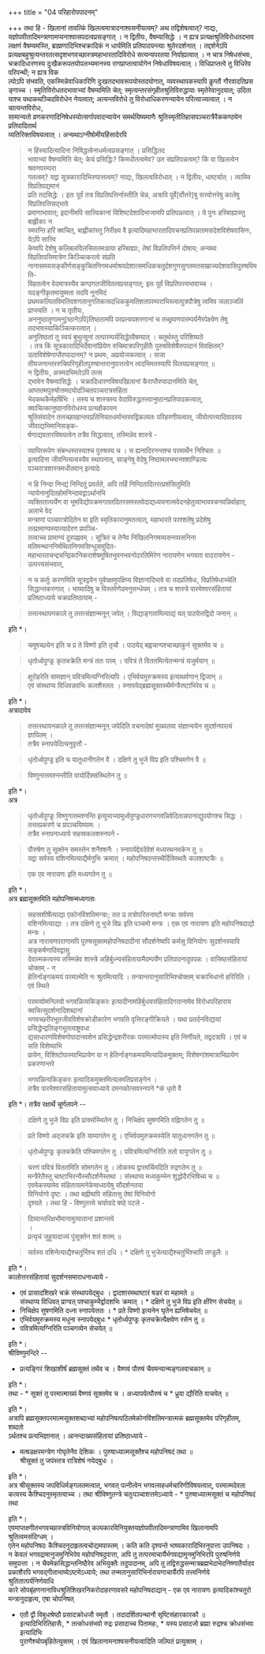 +++
title = "04 परिहारोपपादनम्"

+++
तथा हि - खिलानां तावत्किं खिलत्वमात्रादनाश्वसनीयत्वम्? अथ तद्विशेषत्वात्? नाद्यः,  
यज्ञोपवीतादिमन्त्राणामप्यनाश्वासपदत्वप्रसङ्गात् । न द्वितीयः, वैषम्यासिद्धेः । न ह्यत्र प्रत्यक्षश्रुतिविरोधतदभाव  
लक्षणं वैषम्यमस्ति, ब्राह्मणादिभिश्चक्रादिकं न धार्यमिति प्रतिपादयन्त्याः श्रुतेरदर्शनात् । तद्दर्शनेऽपि प्रत्यक्षबहुश्रुत्यन्तरतत्सदृशभगवच्छास्त्रमहाभारतादिविरोधे सत्यन्यपरतया निर्वाह्यत्वात् । न चात्र निषेधसंभवः, चक्रादिधारणस्य दुःखैकरूपतयोपलभ्यमानस्य रागप्राप्तत्वायोगेन निषेधाविषयत्वात् । विधिप्राप्तत्वे तु विधिरेव परिपन्थी; न ह्यत्र विक  
ल्पोऽपि संभवति, एकस्मिन्नेवाधिकारिणि दुःखतदभावरूपयोस्तदयोगात्, व्यवस्थापकस्यापि कॢप्तौ गौरवादतिप्रस  
ङ्गाच्च । स्मृतिविरोधतदभावाभ्यां वैषम्यमिति चेत्; स्मृत्यन्तरसंगृहीतश्रुतिविरुद्धायाः स्मृतेरेवानुदयात्; उदिता  
याश्च यथाकथञ्चिदविरोधेन नेयत्वात्; अत्यन्तविरोधे तु विरोधाधिकरणन्यायेन परित्याज्यत्वात् । न चात्यन्तविरोधः,  
सामान्यतो व्रणकरणादिनिषेधस्योत्सर्गापवादन्यायेन समर्थयिष्यमाणैः श्रुतिस्मृतीतिहासपञ्चरात्रैरैककण्ठ्येन प्रतिपादितार्थ  
व्यतिरिक्तविषयत्वात् । अन्यथाऽग्नीषोमीयहिंसादेरपि 
> न हिंस्यादित्यादिना निषिद्धत्वेनाधर्मत्वप्रसङ्गात् । प्रसिद्धितद  
भावाभ्यां वैषम्यमिति चेत्; केयं प्रसिद्धिः? किमधीतत्वमेव? उत संप्रतिपन्नत्वम्? किं वा खिलत्वेन श्रवणपरम्परा  
गतत्वम्? यद्वा सूत्रकारादिभिरुपात्तत्वम्? नाद्यः, खिलत्वविरोधात् । न द्वितीयः, धार्ष्ट्यात् । त्वामिव विप्रतिपद्यमानं  
प्रति तदसिद्धेः । इतः पूर्वं तत्र विप्रतिपत्तिर्नास्तीति चेन्न, अत्रापि पूर्वे[र्वोत्तरे]षु सत्त्वोत्तरेषु कालेषु विप्रतिपत्तिसद्भावे  
प्रमाणाभावात्; इदानीमपि सात्त्विकानां विशिष्टदेशादिभाजामपि प्रतिपन्नत्वात् । ये पुनः 
> हरिबाह्यास्तु बाह्लीकाः न  
स्मरन्ति हरिं क्वचित्, 
> बाह्वीकांस्तु निरीक्ष्य वै इत्यादिमहाभारतादिवचनप्रतिपन्नतामसदेशविशेषवासिनः, येऽपि सात्त्वि  
केष्वपि देशेषु कलिबलविलसिततमःप्राया हरिबाह्याः, तेषां विप्रतिपत्तिर्न दोषाय; अन्यथा विप्रतिापत्तिमात्रेण किञ्चित्करत्वे संप्रति नानासमयसङ्कीर्णसङ्कुचितनिगमधर्माश्रयदेशात्समधिकचतुर्दशगुणसुगतमतसाम्राज्यदेशवासिपुरुषविमति-  
विहतत्वेन वेदमात्रस्यैव कण्ठगतजीवितत्वप्रसङ्गात्; इतः पूर्वं विप्रतिपत्त्यभावाच्च । यदङ्गीकृतमायुष्मता तदपि नूनमिदं  
प्रथमकल्पितविमतिवशगतानुगतिकत्वदधिककुमतिशतपरम्पराभिस्त्वत्पुत्रपौत्रेषु त्वमिव जलाञ्जलिं प्राप्स्यति । न च तृतीयः,  
अननुष्ठातॄणामनु[ष्ठानेऽपि]तिष्ठतामपि परप्रत्ययशरणानां च तच्छ्रवणपारम्पर्यनैरपेक्ष्येण तेषु तदभावस्याकिञ्चित्करत्वात् ।  
अनुतिष्ठतां तु स्वयं बुभुत्सूनां तत्पारम्पर्यसिद्धेरवैषम्यात् । चतुर्थस्तु परिशिष्यते  
। तत्र किं सूत्रकारादिभिर्देवानांप्रियेण रुचिमात्रपरिगृहीतैः पुरुषविशेषैरुपादानं विवक्षितम्? उताविशेषेणाप्तैरुपादानम्? न प्रथमः, अप्रयोजकत्वात् । सजा  
तीयजनान्तररुचिपरिगृहीतपुरुषान्तरानुपात्तत्वेन त्वदभिमतस्यापि विलयप्रसङ्गात् ॥  
न द्वितीयः, अस्मदभिमतेऽपि तत्स  
द्भावेन वैषम्यासिद्धेः । चक्रादिधारणविषयखिलानां कैराप्तैरुपादानमिति चेत्, आप्ततमपुरुषोत्तमदयोदञ्चितपञ्चरात्रसंहिता  
भेदकथकैर्महर्षिभिः । तस्य च शास्त्रस्य वेदाविरुद्धतत्त्वानुष्ठानप्रतिपादकत्वात्, क्वाचित्कानुष्ठानविरोधस्य प्रत्यक्षैकायन  
श्रुतिसंवादेन तत्तच्छाखान्तरप्रतिनियतधर्मान्तरवद्विकल्पतः परिहरणीयत्वात्, जीवोत्पत्त्यादिवादस्य जीवाद्यभिमानिसङ्क-  
र्षणाद्यवतारविषयत्वेन तत्रैव सिद्धत्वात्, तस्मिन्नेव शास्त्रे -  

> व्याप्तिरूपेण संबन्धस्तस्याश्च पुरुषस्य च । स ह्यनादिरनन्तश्च परमार्थेन निश्चितः ॥  
इत्यादिना जीवनित्यत्वस्यैव स्थापनात्, 
> साङ्गेषु वेदेषु निष्ठामलभमानश्शाण्डिल्यः पञ्चरात्रशास्त्रमधीतवान् इत्यादेः  

> न हि निन्दा निन्द्यं निन्दितुं प्रवर्तते, अपि तर्हि निन्दितादितरत्प्रशंसितुमिति न्यायेनानुदितहोमनिन्दावद्वाऽर्थानभि  
व्यक्तितात्पर्येण वा भूमविद्योपक्रमगततदितरसमस्तवेदाद्यध्ययनात्मवेदनहेतुत्वाभाववचनवन्निर्वाहात्, 
> अलाभे वेद  
मन्त्राणां पञ्चरात्रोदितेन वा इति स्मृतिकारानुमतत्वात्, महाभारते परश्शतेषु प्रदेशेषु तत्प्रामाण्यस्यात्यादेरण प्रपञ्चि-  
तत्वाच्च प्रामाण्यं दुरपह्नवम् । सूत्रितं च तेनैव निखिलनिगमव्यसनव्यसनिना मतिमन्थाननिर्मथितनिगमसिन्धुसमुदित-  
महाभारतचन्द्रचन्द्रिकानिकराशेषमुषितभुवनभवनोदरतिमिरेण नारायणेन भगवता वादरायणेन - 
> उत्पत्त्यसंभवात्,  

> न च कर्तुः करणमिति सूत्रद्वयेन पूर्वपक्षमुपक्षिप्य 
> विज्ञानादिभावे वा तदप्रतिषेधः, 
> विप्रतिषेधाच्चेति सिद्धान्तकरणात् । भाष्यादिषु च विस्तरेणेदमनुसन्धेयम् । तत्र च शास्त्रे पारमेश्वरसंहितायां प्रतिष्ठाध्याये चक्रप्रतिष्ठायाम् -  

> तत्तत्स्थापनकाले तु तत्तत्संज्ञान्मनून् जपेत् । विद्याङ्गतामित्याद्यं यत् पाठयेत्तद्विदो जनान् ॥

इति *।  

> चमूषच्छ्येन इति च 
> प्र ते विष्णो इति तृचौ । पाठयेद् बह्वचान्पश्चाच्छाकुनं सूक्तमेव च ॥  

> धृतोर्ध्वपुण्ड्रः कृतचक्रेति मन्त्रं ततः परम् । 
> पवित्रं ते विततमित्येतन्मन्त्रं यजुर्मयान् ॥  

> क्षुरोहरेति सामज्ञान् 
> पवित्रमित्यग्निरित्यपि । 
> एभिर्वयमुरुक्रमस्य इत्याथर्वणान् द्विजान् ॥  
एवं संस्थाप्य विधिवन्नवभिः कलशैस्ततः । स्नापयेद्ब्रह्मसूक्तस्थैर्मन्त्रैरष्टाभिरेव च ॥

इति *।  
अत्रादावेव 
> तत्तत्स्थापनकाले तु तत्तत्संज्ञान्मनून् जपेदिति वचनादेषां मुख्यतया संज्ञान्वयेन सुदर्शनपरत्वं  
ज्ञापितम् ।  
तत्रैव स्नापयेदित्यनुवृत्तौ -  

> धृतोर्ध्वपुण्ड्र इति च यातुधानीगतेन वै । 
> दक्षिणे तु भुजे विप्र इति पश्चिमगेन वै ॥  

> विष्णुनात्तमश्नन्तीति वायोर्दिक्संस्थितेन तु ॥

इति *।  
अत्र 
> धृतोर्ध्वपुण्ड्रः 
> विष्णुनात्तमश्नन्ति इत्युभाभ्यामूर्ध्वपुण्ड्रधारणभगवन्निवेदितान्नपानाद्युपयोगश्च सिद्धः ।  
तत्तत्प्रकरणे च प्रपञ्चयिष्यामः ।  
तत्रैव स्नापनाध्याये सहस्रकलशस्नपने -  

> पौरुषेण तु सूक्तेन समस्तेन शनैश्शनैः । स्नापयेद्देवदेवेशं मध्यस्थनवकेन तु ॥  
यद्वा 
> सर्वस्य वशिनमित्याद्यैर्मनुभिः क्रमात् । महोपनिषदन्तस्थैर्दिक्स्थितैः कलशाष्टकैः ॥  

> एक एव नारायणः इति मध्यगतेन तु ॥

इति *।  
अत्र ब्रह्मसूक्तमिति महोपनिषन्मध्यगताः 
> सहस्रशीर्षेत्याद्या एकोनविंशतिमन्त्राः; तत उ तत्रोपरितनाष्टौ मन्त्राः 
> सर्वस्य  
वशिनमित्याद्याः । तत्र 
> दक्षिणे तु भुजे विप्रः इति पञ्चमो मन्त्रः । 
> एक एव नारायणः इति महोपनिषदाद्यो मन्त्रः ।  
अत्र नारायणपराणामपि पुरुषसूक्तमहोपनिषदादीनां सौदर्शनेष्वपि कर्मसु विनियोगः सुदर्शनस्यापि सङ्कर्षणादिवद्वासु  
देवात्मकत्वस्य तस्मिन्नेव शास्त्रे अहिर्बुध्न्यसंहितायामैदम्पर्येण प्रतिपादनादुपपन्नः । वासिष्ठसंहितायां चोक्तम् - 
> न  
हेतिर्नाङ्गकमयं परमात्मेति नः श्रुतमित्यादि । तन्त्रान्तरानुसारिभिश्चोक्तम् 
> चक्राभिधानो हरिरिति । एवं स्थिते  

> परमव्योमनिलयो भगवन्नित्यकिङ्करः इत्यादीनामहिर्बुधयसंहितादिगतानामेव विरोधपरिहाराय क्वचित्सुदर्शनादिशब्दानां  
भगवच्छरीरभूतजीवविशेषक्रोडीकारेण भगवति वृत्तिरङ्गीक्रियते । यथा प्रतर्दनविद्यायां प्रसिद्धेन्द्रलिङ्गभूतत्वाष्ट्रवधा  
द्यसाधारणविशेषणोपादानवशेन प्रसिद्धेन्द्रशरीरकः परमात्मोपास्य इति निर्णीयते, तद्वदत्रापि । एवं च सति विशेष्याभि  
प्रायेण, विशिष्टोपास्याभिप्रायेण वा 
> न हेतिर्नाङ्गकमयमित्यादिकमुक्तम्; विशेषणांशमात्राभिप्रायेण प्रकरणान्तरे  

> भगवन्नित्यकिङ्करः इत्यादिकमुक्तमित्यलमतिप्रसङ्गेन ।  
तत्रैव पारमेश्वरसंहितायामुत्सवाध्याये दमनकोत्सवस्नपने *कं धृतो वै

इति *। तत्रैव रक्षार्थे चूर्णलपने --  

> दक्षिणे तु भुजे विप्रः इति प्राक्संस्थितेन तु । 
> निचिक्षेप सुषणमिति वह्निगतेन तु ॥  

> प्रते विष्णो अद्जचक्रे इति याम्यगतेन तु । 
> एभिर्वयमुरुक्रमस्येति यातुधानगतेन तु ॥  

> धृतोर्ध्वपुण्ड्रः कृतचक्रेति पश्चिमगतेन तु । 
> पवित्रमित्यग्निरिति ततो वायुगतेन तु ॥  

> चरणं पवित्रं विततमिति सोमगतेन तु । 
> लोकस्य द्वारमर्चिमदिति रुद्रगतेन तु ॥  
मन्त्रैरेतैस्तु चाष्टाभिरन्यैस्सौदर्शनैस्तथा । संस्थाप्य मध्यकुम्भेन शुद्धोदैरभिषिच्य च ॥  
एवमेकस्यामेव संहितायामनेकेष्वध्यायेषु सौदर्शनतया  
विनियोगो दृष्टः । तथा बह्नीष्वपि संहितासु तेषां विनियोगो  
दृश्यते । तथा हि - विष्णुतत्त्वे चर्यापादे षष्ठे पटले -  

> दिव्यान्तरिक्षभौमानामुत्पातानां प्रशान्तये  
।  
प्रत्यृचं जुहुयादाज्यं पुंसूक्तेन शतं शतम् ॥  

> सर्वस्य वशिनेत्याद्यैश्चतुर्भिश्च शतं दधि । * दक्षिणे तु भुजेत्याद्यैश्चतुर्भिश्चापि तण्डुलैः ॥

इति *।  
कालोत्तरसंहितायां सुदर्शनसमाराधनाध्याये -  
* एवं प्रासादशिखरे चक्रं संस्थापयेद्बुधः । द्वादशारमथाष्टारं षडरं वा महामते ॥  
संस्थाप्य विधिवत् प्राग्वत् पश्चाकुम्भैर्द्वादशभिः क्रमात् । * दक्षिणे तु भुजे विप्र इति क्षीरेण सेचयेत् ॥  
* निचिक्षेप सुषणमिति दध्ना स्नापयेत्ततः । * प्रते विष्णो इत्यनेन घृतेन ह्यभिषेचयेत् ॥  
* एभिर्वयमुरुक्रमस्य मधुना स्नापयेद्बुधः * धृतोर्ध्वपुण्ड्रः कृतचक्रेत्यैक्षवेण रसेन तु ॥  
* पवित्रमित्यग्निरिति पञ्चगव्येन सेचयेत् ॥

इति *।  
श्रीविष्णुमन्दिरे --  
* प्रत्यङ्गिरं शिखाशीर्षं ब्रह्मसूक्तं तथैव च । वैष्णवं पौरुषं चैवमन्यान्मङ्गलवाचकान् ॥

इति *।  
तथा - * सूक्तं तु परमात्माख्यं वैष्णवं सूक्तमेव च । अध्यापयेत्पौरुषं च * ध्रुवा द्यौरिति वाचयेत् ॥

इति *।  
अत्रापि ब्रह्मसूक्तपरमात्मसूक्तशब्दाभ्यां महोपनिषत्पठितमेकोनविंशतिमन्त्रात्मकं ब्रह्मसूक्तमेव परिगृहीतम्, शब्दतो  
ऽर्थतश्च प्रत्यभिज्ञानात् । आनन्दाख्यसंहितायां प्रतिष्ठाध्याये -  
* मत्षडक्षरमन्त्रेण गोघृतेनैव देशिकः । पुरुषाध्यात्मसूक्तैश्च महोपनिषदं तथा ॥  
श्रीसूक्तं तु जपंस्तत्र रात्रिशेषं नयेद्बुधः ।

इति *।  
अत्र श्रीसूक्तस्य जपविधिर्मङ्गलतमत्वात्, भगवत् पत्नीत्वेन भगवत्सहधर्मचारिणीविषयत्वात्, परमात्मदेवता  
कत्वस्य कैश्चिदनुस्मृतत्वाच्च । तथा श्रीविष्णुतन्त्रे चतुःपञ्चाशत्तमेऽध्याये - * पुरुषाध्यात्मसूक्तं च महोपनिषदं तथा

इति *।  
एवमाप्तक्ष्णीतभगवच्छास्त्रविनियोगात् कल्पकारविनियुक्तयज्ञोपवीतादिमन्त्राणामिव खिलानामपि श्रुतित्वमसंदिग्धम् ।  
एतेन महोपनिषदः कैश्चिदनुदाहृतत्वचोद्यमपास्तम् । कति कति दृश्यन्ते भाष्यकारादिभिरनुपात्ता उपनिषदः ।  
न केवलं भगवद्रामानुजमुनिभिरेव महोपनिषदुपात्ता, अपि तु तत्परमाचार्यैर्भगवद्यामुनमुनिभिरपि पुरुषनिर्णये  
समुपात्ता । न चैवमेकसिद्धान्तनिष्ठैरेव अभियुक्तैः तदुपादानम्, अपि तु तद्विरुद्धसन्मात्रब्रह्मभेदाभेदनिष्णातैर्यादव  
प्रकाशैरपि भगवद्गीताभाष्येऽष्टमेऽध्याये; तथा तन्मतानुसारिभिर्नारायणाचार्यैरपि तत्त्वनिर्णये श्रुतितात्पर्यनिर्णयाधि  
कारे सोपबृंहणनानाविधश्रुतिशिखरनिकरोदाहरणावसरे महोपनिषदाद्यान् - एक एव नारायणः इत्यादिकांश्चतुरो  
मन्त्रानुदाहृत्य, एषा चोपनिषत्  
* एतौ द्वौ विबुधश्रेष्ठौ प्रसादक्रोधजौ स्मृतौ । तदादर्शितपन्थानौ सृष्टिसंहारकारकौ ॥  
इत्यादिभिरितिहासैः, * तत्कोधसंभवो रुद्रः प्रसादाच्च पितामहः, * यस्य प्रसादजो ब्रह्मा रुद्रश्च क्रोधसंभवः इत्यादिभिः  
पुराणैश्चोपबृंहितेत्युक्तम् । एवं खिलानामनाश्वसनीयत्वादिति जल्पितं प्रत्युक्तम् ।